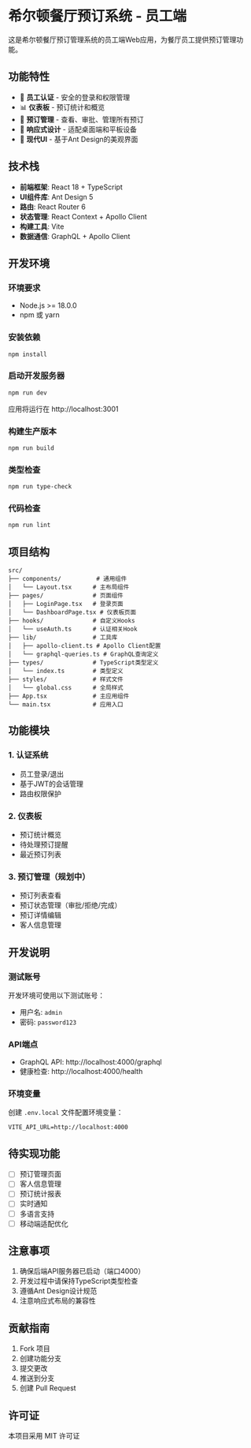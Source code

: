 # 希尔顿餐厅预订系统 - 员工端

这是希尔顿餐厅预订管理系统的员工端Web应用，为餐厅员工提供预订管理功能。

## 功能特性

- 🔐 **员工认证** - 安全的登录和权限管理
- 📊 **仪表板** - 预订统计和概览
- 📅 **预订管理** - 查看、审批、管理所有预订
- 📱 **响应式设计** - 适配桌面端和平板设备
- 🎨 **现代UI** - 基于Ant Design的美观界面

## 技术栈

- **前端框架**: React 18 + TypeScript
- **UI组件库**: Ant Design 5
- **路由**: React Router 6
- **状态管理**: React Context + Apollo Client
- **构建工具**: Vite
- **数据通信**: GraphQL + Apollo Client

## 开发环境

### 环境要求

- Node.js >= 18.0.0
- npm 或 yarn

### 安装依赖

```bash
npm install
```

### 启动开发服务器

```bash
npm run dev
```

应用将运行在 http://localhost:3001

### 构建生产版本

```bash
npm run build
```

### 类型检查

```bash
npm run type-check
```

### 代码检查

```bash
npm run lint
```

## 项目结构

```
src/
├── components/          # 通用组件
│   └── Layout.tsx      # 主布局组件
├── pages/              # 页面组件
│   ├── LoginPage.tsx   # 登录页面
│   └── DashboardPage.tsx # 仪表板页面
├── hooks/              # 自定义Hooks
│   └── useAuth.ts      # 认证相关Hook
├── lib/                # 工具库
│   ├── apollo-client.ts # Apollo Client配置
│   └── graphql-queries.ts # GraphQL查询定义
├── types/              # TypeScript类型定义
│   └── index.ts        # 类型定义
├── styles/             # 样式文件
│   └── global.css      # 全局样式
├── App.tsx             # 主应用组件
└── main.tsx            # 应用入口
```

## 功能模块

### 1. 认证系统
- 员工登录/退出
- 基于JWT的会话管理
- 路由权限保护

### 2. 仪表板
- 预订统计概览
- 待处理预订提醒
- 最近预订列表

### 3. 预订管理（规划中）
- 预订列表查看
- 预订状态管理（审批/拒绝/完成）
- 预订详情编辑
- 客人信息管理

## 开发说明

### 测试账号

开发环境可使用以下测试账号：
- 用户名: `admin`
- 密码: `password123`

### API端点

- GraphQL API: http://localhost:4000/graphql
- 健康检查: http://localhost:4000/health

### 环境变量

创建 `.env.local` 文件配置环境变量：

```env
VITE_API_URL=http://localhost:4000
```

## 待实现功能

- [ ] 预订管理页面
- [ ] 客人信息管理
- [ ] 预订统计报表
- [ ] 实时通知
- [ ] 多语言支持
- [ ] 移动端适配优化

## 注意事项

1. 确保后端API服务器已启动（端口4000）
2. 开发过程中请保持TypeScript类型检查
3. 遵循Ant Design设计规范
4. 注意响应式布局的兼容性

## 贡献指南

1. Fork 项目
2. 创建功能分支
3. 提交更改
4. 推送到分支
5. 创建 Pull Request

## 许可证

本项目采用 MIT 许可证 